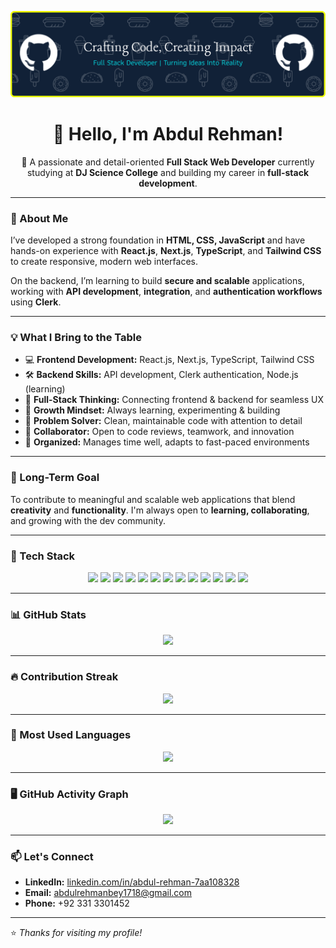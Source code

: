 <p align="center">
  <img src="https://raw.githubusercontent.com/AbdulRehman817/AbdulRehman817/main/header.png" alt="Banner" />
</p>

<h1 align="center">👋 Hello, I'm Abdul Rehman!</h1>

<p align="center">
  🚀 A passionate and detail-oriented <b>Full Stack Web Developer</b> currently studying at <b>DJ Science College</b> and building my career in <b>full-stack development</b>.
</p>

---

### 🌟 About Me  
I’ve developed a strong foundation in **HTML, CSS, JavaScript** and have hands-on experience with **React.js**, **Next.js**, **TypeScript**, and **Tailwind CSS** to create responsive, modern web interfaces.  

On the backend, I’m learning to build **secure and scalable** applications, working with **API development**, **integration**, and **authentication workflows** using **Clerk**.

---

### 💡 What I Bring to the Table
- 💻 **Frontend Development:** React.js, Next.js, TypeScript, Tailwind CSS  
- 🛠️ **Backend Skills:** API development, Clerk authentication, Node.js (learning)  
- 🔄 **Full-Stack Thinking:** Connecting frontend & backend for seamless UX  
- 🧠 **Growth Mindset:** Always learning, experimenting & building  
- 🧩 **Problem Solver:** Clean, maintainable code with attention to detail  
- 🤝 **Collaborator:** Open to code reviews, teamwork, and innovation  
- 📅 **Organized:** Manages time well, adapts to fast-paced environments  

---

### 🎯 Long-Term Goal
To contribute to meaningful and scalable web applications that blend **creativity** and **functionality**. I'm always open to **learning, collaborating**, and growing with the dev community.

---

### 🧰 Tech Stack

<p align="center">
  <img src="https://img.shields.io/badge/HTML5-E34F26?style=for-the-badge&logo=html5&logoColor=white" />
  <img src="https://img.shields.io/badge/CSS3-1572B6?style=for-the-badge&logo=css3&logoColor=white" />
  <img src="https://img.shields.io/badge/JavaScript-F7DF1E?style=for-the-badge&logo=javascript&logoColor=black" />
  <img src="https://img.shields.io/badge/React-20232A?style=for-the-badge&logo=react&logoColor=61DAFB" />
  <img src="https://img.shields.io/badge/Next.js-000000?style=for-the-badge&logo=nextdotjs&logoColor=white" />
  <img src="https://img.shields.io/badge/TypeScript-3178C6?style=for-the-badge&logo=typescript&logoColor=white" />
  <img src="https://img.shields.io/badge/Tailwind_CSS-38B2AC?style=for-the-badge&logo=tailwind-css&logoColor=white" />
  <img src="https://img.shields.io/badge/Node.js-339933?style=for-the-badge&logo=nodedotjs&logoColor=white" />
  <img src="https://img.shields.io/badge/Express.js-000000?style=for-the-badge&logo=express&logoColor=white" />
  <img src="https://img.shields.io/badge/MongoDB-4EA94B?style=for-the-badge&logo=mongodb&logoColor=white" />
  <img src="https://img.shields.io/badge/Firebase-FFCA28?style=for-the-badge&logo=firebase&logoColor=black" />
  <img src="https://img.shields.io/badge/Git-F05032?style=for-the-badge&logo=git&logoColor=white" />
  <img src="https://img.shields.io/badge/GitHub-181717?style=for-the-badge&logo=github&logoColor=white" />
</p>

---

### 📊 GitHub Stats
<p align="center">
  <img src="https://github-readme-stats.vercel.app/api?username=AbdulRehman817&show_icons=true&theme=github_dark&hide_border=true" />
</p>

---

### 🔥 Contribution Streak
<p align="center">
  <img src="https://github-readme-streak-stats.herokuapp.com/?user=AbdulRehman817&theme=dracula&hide_border=true" />
</p>

---

### 📌 Most Used Languages
<p align="center">
  <img src="https://github-readme-stats.vercel.app/api/top-langs/?username=AbdulRehman817&layout=compact&theme=github_dark&hide_border=true" />
</p>

---

### 🖥️ GitHub Activity Graph
<p align="center">
  <img src="https://github-readme-activity-graph.vercel.app/graph?username=AbdulRehman817&theme=react-dark&hide_border=true" />
</p>

---

### 📫 Let's Connect
- **LinkedIn:** [linkedin.com/in/abdul-rehman-7aa108328](https://www.linkedin.com/in/abdul-rehman-7aa108328/)  
- **Email:** abdulrehmanbey1718@gmail.com  
- **Phone:** +92 331 3301452  

---

⭐️ *Thanks for visiting my profile!*
